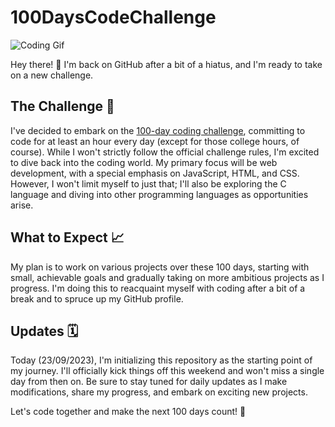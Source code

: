 # 100DaysCodeChallenge

![Coding Gif]([link-para-um-gif-animado-legal](https://gifdb.com/images/high/cartoon-character-louise-belcher-coding-is-fun-ctmkcciuc1gyxos2.gif))

Hey there! 👋 I'm back on GitHub after a bit of a hiatus, and I'm ready to take on a new challenge.

## The Challenge 🚀

I've decided to embark on the [100-day coding challenge](https://www.100daysofcode.com/), committing to code for at least an hour every day (except for those college hours, of course). While I won't strictly follow the official challenge rules, I'm excited to dive back into the coding world. My primary focus will be web development, with a special emphasis on JavaScript, HTML, and CSS. However, I won't limit myself to just that; I'll also be exploring the C language and diving into other programming languages as opportunities arise.

## What to Expect 📈

My plan is to work on various projects over these 100 days, starting with small, achievable goals and gradually taking on more ambitious projects as I progress. I'm doing this to reacquaint myself with coding after a bit of a break and to spruce up my GitHub profile. 

## Updates 🗓️

Today (23/09/2023), I'm initializing this repository as the starting point of my journey. I'll officially kick things off this weekend and won't miss a single day from then on. Be sure to stay tuned for daily updates as I make modifications, share my progress, and embark on exciting new projects.

Let's code together and make the next 100 days count! 🎉
